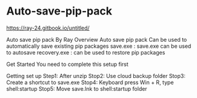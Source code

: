 # Auto-save-pip-pack
https://ray-24.gitbook.io/untitled/

Auto save pip pack
By Ray
Overview
Auto save pip pack
Can be used to automatically save existing pip packages
save.exe : save.exe can be used to autosave
recovery.exe : can be used to restore pip packages

Get Started
You need to complete this setup first

Getting set up
Step1: After unzip 
Stop2: Use cloud backup folder
Stop3: Create a shortcut to save.exe
Stop4: Keyboard press Win + R, type shell:startup
Stop5: Move save.lnk to shell:startup folder
